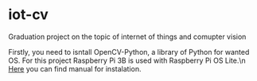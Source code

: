 # iot-cv
Graduation project on the topic of internet of things and comupter vision

Firstly, you need to isntall OpenCV-Python, a library of Python for wanted OS. For this project Raspberry Pi 3B is used with Raspberry Pi OS Lite.\n
[Here](https://docs.opencv.org/4.5.2/d2/de6/tutorial_py_setup_in_ubuntu.html) you can find manual for instalation.

